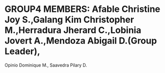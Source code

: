 # GROUP4 MEMBERS: Afable Christine Joy S.,Galang Kim Christopher M.,Herradura Jherard C.,Lobinia Jovert A.,Mendoza Abigail D.(Group Leader),
Opinio Dominique M., Saavedra Pilary D.
